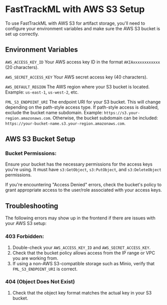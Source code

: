 # FastTrackML with AWS S3 Setup

To use FastTrackML with AWS S3 for artifact storage, you'll need to configure your environment variables and make sure the AWS S3 bucket is set up correctly.

## Environment Variables

`AWS_ACCESS_KEY_ID`
Your AWS access key ID in the format `AKIAxxxxxxxxxxxx` (20 characters).

`AWS_SECRET_ACCESS_KEY`
Your AWS secret access key (40 characters).

`AWS_DEFAULT_REGION`
The AWS region where your S3 bucket is located. Example: `us-east-1`, `us-west-2`, etc.

`FML_S3_ENDPOINT_URI`
The endpoint URI for your S3 bucket. This will change depending on the path-style access type. If path-style access is disabled, exclude the bucket name subdomain. Example: `https://s3.your-region.amazonaws.com`. Otherwise, the bucket subdomain can be included: `https://your-bucket-name.s3.your-region.amazonaws.com`.

<!-- FML_S3_USE_PATH_STYLE
    Description: Determines whether to use path-style access when interacting with S3.
    Format: true or false
    Notes: This should typically be set to true for older S3 buckets or S3-compatible storage that requires path-style access. -->

## AWS S3 Bucket Setup

### Bucket Permissions:
Ensure your bucket has the necessary permissions for the access keys you're using. It must have `s3:GetObject`, `s3:PutObject`, and `s3:DeleteObject` permissions.

If you're encountering "Access Denied" errors, check the bucket's policy to grant appropriate access to the user/role associated with your access keys.

## Troubleshooting
The following errors may show up in the frontend if there are issues with your AWS S3 setup:

### 403 Forbidden:
1. Double-check your `AWS_ACCESS_KEY_ID` and `AWS_SECRET_ACCESS_KEY`.
2. Check that the bucket policy allows access from the IP range or VPC you are working from.
3. If using a non-AWS S3-compatible storage such as Minio, verify that `FML_S3_ENDPOINT_URI` is correct.

### 404 (Object Does Not Exist)
1. Check that the object key format matches the actual key in your S3 bucket.
<!-- 2. Make sure that `FML_S3_USE_PATH_STYLE` is set correctly based on your bucket's URL structure. -->
